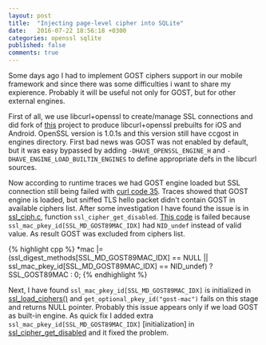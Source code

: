 ```yaml
---
layout: post
title:  "Injecting page-level cipher into SQLite"
date:   2016-07-22 18:56:18 +0300
categories: openssl sqlite
published: false
comments: true
---
```


Some days ago I had to implement GOST ciphers support in our mobile framework and since there was some difficulties i want to share my expierence. Probably it will be useful not only for GOST, but for other external engines. 
<!--more-->

First of all, we use libcurl+openssl to create/manage SSL connections and did fork of [this] project to produce libcurl+openssl prebuilts for iOS and Android. OpenSSL version is 1.0.1s and this version still have ccgost in engines directory. First bad news was GOST was not enabled by default, but it was easy bypassed by adding `-DHAVE_OPENSSL_ENGINE_H` and `-DHAVE_ENGINE_LOAD_BUILTIN_ENGINES` to define appropriate defs in the libcurl sources. 

Now according to runtime traces we had GOST engine loaded but SSL connection still being failed with [curl code 35]. Traces showed that GOST engine is loaded, but sniffed TLS hello packet didn't contain GOST in available ciphers list. After some investigation I have found the issue is in [ssl_ciph.c], function `ssl_cipher_get_disabled`. [This code] is failed because `ssl_mac_pkey_id[SSL_MD_GOST89MAC_IDX]` had `NID_undef` instead of valid value. As result GOST was excluded from ciphers list.

{% highlight cpp %}
    *mac |= (ssl_digest_methods[SSL_MD_GOST89MAC_IDX] == NULL
             || ssl_mac_pkey_id[SSL_MD_GOST89MAC_IDX] ==
             NID_undef) ? SSL_GOST89MAC : 0;
{% endhighlight %}

Next, I have found `ssl_mac_pkey_id[SSL_MD_GOST89MAC_IDX]` is initialized in [ssl_load_ciphers()] and `get_optional_pkey_id("gost-mac")` fails on this stage and returns NULL pointer. Probably this issue appears only if we load GOST as built-in engine. As quick fix I added extra `ssl_mac_pkey_id[SSL_MD_GOST89MAC_IDX]` [initialization] in [ssl_cipher_get_disabled] and it fixed the problem.


[GOST]: https://en.wikipedia.org/wiki/GOST 
[this]: https://github.com/gcesarmza/curl-android-ios
[curl code 35]: https://curl.haxx.se/libcurl/c/libcurl-errors.html#CURLESSLCONNECTERROR
[ssl_ciph.c]: https://github.com/openssl/openssl/blob/57ac73fb5d0a878f282cbcd9e7951c77fdc59e3c/ssl/ssl_ciph.c#L699
[This code]: https://github.com/openssl/openssl/blob/57ac73fb5d0a878f282cbcd9e7951c77fdc59e3c/ssl/ssl_ciph.c#L789
[ssl_load_ciphers()]: https://github.com/openssl/openssl/blob/57ac73fb5d0a878f282cbcd9e7951c77fdc59e3c/ssl/ssl_ciph.c#L432
[initilization]: https://github.com/solardatov/curl-android-ios/blob/master/ssl_ciph.patch#L7
[ssl_cipher_get_disabled]: https://github.com/openssl/openssl/blob/57ac73fb5d0a878f282cbcd9e7951c77fdc59e3c/ssl/ssl_ciph.c#L750